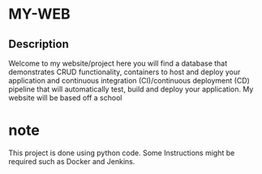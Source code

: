 # MY-WEB




## Description

Welcome to my website/project here you will find a database that demonstrates CRUD functionality, containers to host and deploy your application and continuous integration (CI)/continuous deployment (CD) pipeline that will automatically test, build and deploy your application. 
My website will be based off a school 


# note 

This project is done using python code. Some Instructions might be required such as Docker and Jenkins. 
